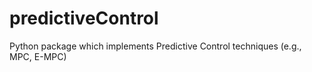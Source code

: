 # predictiveControl
Python package which implements Predictive Control techniques (e.g., MPC, E-MPC)
